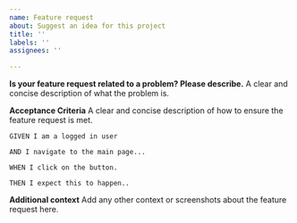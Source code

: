 ```yaml
---
name: Feature request
about: Suggest an idea for this project
title: ''
labels: ''
assignees: ''

---
```


**Is your feature request related to a problem? Please describe.**
A clear and concise description of what the problem is.

**Acceptance Criteria**
A clear and concise description of how to ensure the feature request is met.

```
GIVEN I am a logged in user

AND I navigate to the main page...

WHEN I click on the button.

THEN I expect this to happen..
```

**Additional context**
Add any other context or screenshots about the feature request here.
